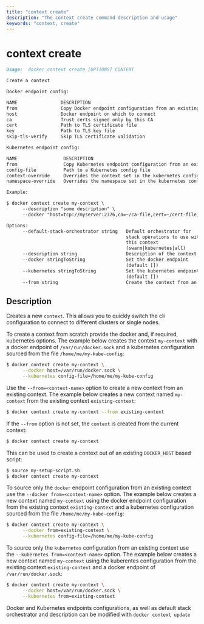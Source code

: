 ```yaml
---
title: "context create"
description: "The context create command description and usage"
keywords: "context, create"
---
```


<!-- This file is maintained within the docker/cli GitHub
     repository at https://github.com/docker/cli/. Make all
     pull requests against that repo. If you see this file in
     another repository, consider it read-only there, as it will
     periodically be overwritten by the definitive file. Pull
     requests which include edits to this file in other repositories
     will be rejected.
-->

# context create

```markdown
Usage:  docker context create [OPTIONS] CONTEXT

Create a context

Docker endpoint config:

NAME                DESCRIPTION
from                Copy Docker endpoint configuration from an existing context
host                Docker endpoint on which to connect
ca                  Trust certs signed only by this CA
cert                Path to TLS certificate file
key                 Path to TLS key file
skip-tls-verify     Skip TLS certificate validation

Kubernetes endpoint config:

NAME                 DESCRIPTION
from                 Copy Kubernetes endpoint configuration from an existing context
config-file          Path to a Kubernetes config file
context-override     Overrides the context set in the kubernetes config file
namespace-override   Overrides the namespace set in the kubernetes config file

Example:

$ docker context create my-context \
      --description "some description" \
      --docker "host=tcp://myserver:2376,ca=~/ca-file,cert=~/cert-file,key=~/key-file"

Options:
      --default-stack-orchestrator string   Default orchestrator for
                                            stack operations to use with
                                            this context
                                            (swarm|kubernetes|all)
      --description string                  Description of the context
      --docker stringToString               Set the docker endpoint
                                            (default [])
      --kubernetes stringToString           Set the kubernetes endpoint
                                            (default [])
      --from string                         Create the context from an existing context
```

## Description

Creates a new `context`. This allows you to quickly switch the cli
configuration to connect to different clusters or single nodes.

To create a context from scratch provide the docker and, if required,
kubernetes options. The example below creates the context `my-context`
with a docker endpoint of `/var/run/docker.sock` and a kubernetes configuration
sourced from the file `/home/me/my-kube-config`:

```bash
$ docker context create my-context \
      --docker host=/var/run/docker.sock \
      --kubernetes config-file=/home/me/my-kube-config
```

Use the `--from=<context-name>` option to create a new context from
an existing context. The example below creates a new context named `my-context`
from the existing context `existing-context`:

```bash
$ docker context create my-context --from existing-context
```

If the `--from` option is not set, the `context` is created from the current context:

```bash
$ docker context create my-context
```

This can be used to create a context out of an existing `DOCKER_HOST` based script:

```bash
$ source my-setup-script.sh
$ docker context create my-context
```

To source only the `docker` endpoint configuration from an existing context
use the `--docker from=<context-name>` option. The example below creates a
new context named `my-context` using the docker endpoint configuration from
the existing context `existing-context` and a kubernetes configuration sourced
from the file `/home/me/my-kube-config`:

```bash
$ docker context create my-context \
      --docker from=existing-context \
      --kubernetes config-file=/home/me/my-kube-config
```

To source only the `kubernetes` configuration from an existing context use the
`--kubernetes from=<context-name>` option. The example below creates a new
context named `my-context` using the kuberentes configuration from the existing
context `existing-context` and a docker endpoint of `/var/run/docker.sock`:

```bash
$ docker context create my-context \
      --docker host=/var/run/docker.sock \
      --kubernetes from=existing-context
```

Docker and Kubernetes endpoints configurations, as well as default stack
orchestrator and description can be modified with `docker context update`

